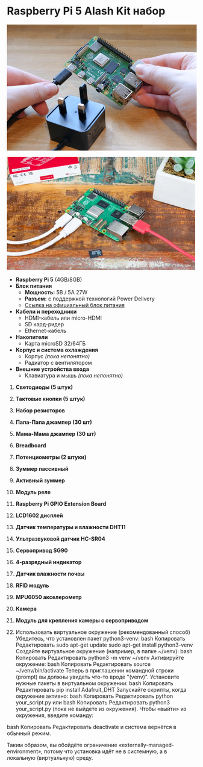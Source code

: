 # Raspberry Pi 5 Alash Kit набор
![Кабель питания](https://raw.githubusercontent.com/diaskabdualiev/RaspberryPi-Kit/main/cable-power.png)

<img src="https://github.com/diaskabdualiev/RaspberryPi-Kit/blob/main/6aebb638-e088-4b28-bbfd-67eae784ca3b_PI_5_FEATURE.png" alt="PI 5 FEATURE" width="500" height="300">

- **Raspberry Pi 5** (4GB/8GB)
- **Блок питания**
  - **Мощность:** 5В / 5A 27W
  - **Разъем:** с поддержкой технологий Power Delivery  
  - [Ссылка на официальный блок питания](https://www.raspberrypi.com/products/27w-power-supply/)
- **Кабели и переходники**
  - HDMI-кабель или micro-HDMI
  - SD кард-ридер
  - Ethernet-кабель
- **Накопители**
  - Карта microSD 32/64ГБ
- **Корпус и система охлаждения**
  - Корпус *(пока непонятно)*
  - Радиатор с вентилятором
- **Внешние устройства ввода**
  - Клавиатура и мышь *(пока непонятно)*


1. **Светодиоды (5 штук)**
2. **Тактовые кнопки (5 штук)**
3. **Набор резисторов**
4. **Папа-Папа джампер (30 шт)**
5. **Мама-Мама джампер (30 шт)**
6. **Breadboard**
7. **Потенциометры (2 штуки)**
8. **Зуммер пассивный**
9. **Активный зуммер**
10. **Модуль реле**
11. **Raspberry Pi GPIO Extension Board**
12. **LCD1602 дисплей**
13. **Датчик температуры и влажности DHT11**
14. **Ультразвуковой датчик HC-SR04**
15. **Сервопривод SG90**
16. **4-разрядный индикатор**
17. **Датчик влажности почвы**
18. **RFID модуль**
19. **MPU6050 акселерометр**
20. **Камера**
21. **Модуль для крепления камеры с сервоприводом**


2. Использовать виртуальное окружение (рекомендованный способ)
Убедитесь, что установлен пакет python3-venv:
bash
Копировать
Редактировать
sudo apt-get update
sudo apt-get install python3-venv
Создайте виртуальное окружение (например, в папке ~/venv):
bash
Копировать
Редактировать
python3 -m venv ~/venv
Активируйте окружение:
bash
Копировать
Редактировать
source ~/venv/bin/activate
Теперь в приглашении командной строки (prompt) вы должны увидеть что-то вроде "(venv)".
Установите нужные пакеты в виртуальном окружении:
bash
Копировать
Редактировать
pip install Adafruit_DHT
Запускайте скрипты, когда окружение активно:
bash
Копировать
Редактировать
python your_script.py
или
bash
Копировать
Редактировать
python3 your_script.py
(пока не выйдете из окружения).
Чтобы «выйти» из окружения, введите команду:

bash
Копировать
Редактировать
deactivate
и система вернётся в обычный режим.

Таким образом, вы обойдёте ограничение «externally-managed-environment», потому что установка идёт не в системную, а в локальную (виртуальную) среду.